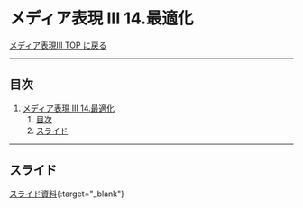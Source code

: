# メディア表現 III 14.最適化

[メディア表現III TOP に戻る](./index.md)

---

## 目次

1. [メディア表現 III 14.最適化](#メディア表現-iii-14最適化)
   1. [目次](#目次)
   2. [スライド](#スライド)

---

## スライド

[スライド資料](./mr3_14slide.pdf){:target="_blank"}

